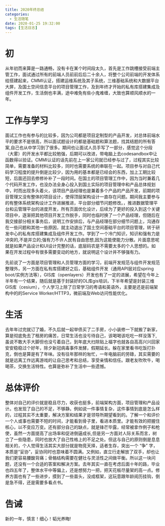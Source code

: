 ```yaml
---
title: 2020年终总结 
categories:
  - 生活随笔
date: 2020-01-25 19:32:00
tags: [生活日志]
---
```


# 初
从年初而来算是一路通畅，没有卡在某个时间段太久，首先是工作跳槽接受前端主管工作，面试通过所有的前端人员前前后后二十余人，将整个公司前端的开发体系给搭建起来，CMMI认证，搭建运维系统及其子系统，三维基础系统和大数据平台大屏，及国土空间信息平台的项目管理工作，及到年终才开始的私有库搭建集成及组件开发工作，生活倒也丰满，途中难免有些小鬼难缠，大致也算顺风顺水的一年。

# 工作与学习
面试工作也有参与的比较多，因为公司都是项目定制型的产品开发，对总体前端水平的要求不是很高，所以面试题设计的都是基础题和算法题，找其结题的所有答案,自己也从中学习到了很多。期间也让面试人员手写了一部分，感觉这个分段（大雾）的开发水平都比较勉强，后期可以改进，带电脑上去codesandbox中让函数得以验证。CMMI认证的话先前在上一家公司就已经参与过了，过程其实比较简单，需要准备的材料比较多，同时也需要系统的串联在一起。项目参与对自己代码学习程度的提升倒是比较少，因为用的基本都是已经会的东西，加上工期比较短，后面还回去修修补补了一段时间。在国土的项目管理工作中，因为当时兼着几个代码开发工作，也没办法全身心投入到国土实际的项目管理中和产品总体规划中，时而出现多头着火，该项目产品经理也是兼着多个产品的产品开发，前期的项目管理又没有整体的项目设计，使得顶层架构设计一直存在问题。期间我主要参与的有整体系统架构设计工作进展推进，平台部分细节问题修改。，推进数据管理平台和云管理平台的进度开发，所有页面优化设计，后续为了更好的投入到这个关键项目中，逐渐把其他项目开发工作脱手，同时也临时换了一个产品经理，但随后在我交接部分相关事务后，说明工作安排后，与产品经理在部分细节问题上，沟通存在一些问题和其他一些原因，就主动退出了国土空间基础平台的项目管理，转于研发中心的私有库搭建集成及组件开发工作。学到了一个冷门知识，知识和强有力是冲突的,不是并立的;强有力不许人民有自由思想,因为这能使能力分散。片面意思呢就是如果产品设计和UI设计完整的话，底层码农是不需要太多的个人思想的。如果在开发过程中有很多需要变动的地方，就说明这个设计并不够强有力。

先前说了一方面是项目管理和人员管理方面的学习，前端开发规范与组件开发规范整理外，另一方面在私有库搭建好之后，基础组件开发（通用API层对应spring boot/实例方法等），GIS库（openlayers）开发也有了一定的进展，希望在今年上半年有一个结果，随后就是基于封装好的OL库gis培训，下半年希望是封装三维GIS库（cesium），个人学习上除了日常学习的粤语和英语外，主要是还是前端架构中的的Service Worker/HTTP3，微前端及Web访问性能优化。

# 生活
去年年过完就订了婚，不久后就一起举债买了二手房，小小装修一下就搬了新家，算是彻底免去了租房的痛苦，日常生活也没亏待自己，该喝喝该吃吃一样没落下,虽说不敢大手大脚但也没亏着自己，到年底大扫除贴上福字也就各自高高兴兴回家安安稳稳过个好年，除夕新冠病毒事件发酵，假期延长。躲在家里看书吃饭打扑克，倒也是算是有了年味。没有往年那样的匆忙，一年电脑前的劳碌，其实需要的就是远离工作远离游戏的让自己思考和总结，享受亲情和信任。跟老友吹吹牛，喝喝茶，交换生活特性。也算是弥补了生活中一些遗憾。


# 总体评价
整体对自己的评价就是稳且尽力，收获也挺多，前端架构方面，项目管理和产品设计。也发现了自己的不足，不够静。例如说一件事情复杂，这件事情到底是怎么样的，过程其实不太重要，解决方案和结果才是领导所期望看到的。了解一个和评价一个人或事也需要不短的时间，才能看到骨子里，看进本质里。才能有效的把握住核心，以不变应万变。还有部分自己的缺点，就是锋芒毕露，经常被拿作例子和枪使，虽然一方面提高了出场率和促进倒逼成长,但是另一方面对人际关系而言，树立了一些隐患，同时也放大了自己性格上的不足之处。但这与自己的原则倒是息息相关的，个人觉得生活其实大部分就是物竞天择，适者生存，突出一个 “争” 字，本质是“妥协”，妥协同时也意味着不圆满。又例如，直立行走解放了双手，却也让我们更容易腰酸背痛；骨骼结构需要在健壮与灵活性之间做平衡。所以这一块问题，还没有一个合适的答案和解决方案。去年其实一直在考虑后面十年的路，毕业也四五年了，整体水平中等偏上，还是想努力一把，把天花板尽量架的高一点。修养方面也有了一些进步，摸到了一些苗头，没成框架，这玩意跟年龄阅历挂钩，倒是急不得，还是需要多看点书。

# 告诫
新的一年，慎言！细心！韬光养晦!    
